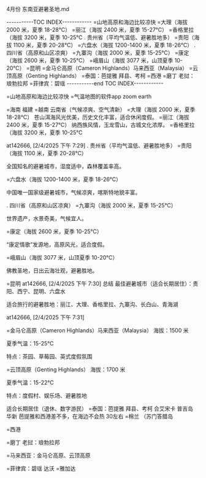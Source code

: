 
4月份  东南亚避暑圣地.md


-----------TOC INDEX------------
=山地高原和海边比较凉快
=大理（海拔 2000 米，夏季 18-28℃）
=丽江（海拔 2400 米，夏季 15-27℃）
=香格里拉（海拔 3200 米，夏季 10-25℃
. 贵州省（平均气温低、避暑胜地多）
=贵阳（海拔 1100 米，夏季 20-28℃）
=六盘水（海拔 1200-1400 米，夏季 18-26℃）
. 四川省（高原和山区凉爽）
=九寨沟（海拔 2000 米，夏季 15-25℃）
=康定（海拔 2600 米，夏季 10-25℃）
=峨眉山（海拔 3077 米，山顶夏季 10-20℃）
=昆明
=金马仑高原（Cameron Highlands）马来西亚（Malaysia）
=云顶高原（Genting Highlands）
=泰国：芭提雅 拜县、考柯
=西港
=磨丁  老挝：琅勃拉邦
=菲律宾：碧瑶
-----------end TOC INDEX------------



=山地高原和海边比较凉快
=气温地图的软件app  zoom earth

=海南 福建 
=越南
云南省（气候凉爽、空气清新）
=大理（海拔 2000 米，夏季 18-28℃）
苍山洱海风光优美，历史文化丰富，适合休闲度假。
=丽江（海拔 2400 米，夏季 15-27℃）
纳西族风情，玉龙雪山，古城文化浓厚。
=香格里拉（海拔 3200 米，夏季 10-25℃

at142666, [2/4/2025 下午 7:29]
. 贵州省（平均气温低、避暑胜地多）
=贵阳（海拔 1100 米，夏季 20-28℃）

全国知名的避暑城市，湿度适中，森林覆盖率高。

=六盘水（海拔 1200-1400 米，夏季 18-26℃）

中国唯一国家级避暑城市，气候凉爽，喀斯特地貌丰富。

 
. 四川省（高原和山区凉爽）
=九寨沟（海拔 2000 米，夏季 15-25℃）

世界遗产，水景奇美，气候宜人。

=康定（海拔 2600 米，夏季 10-25℃）

“康定情歌”发源地，高原风光，适合度假。

=峨眉山（海拔 3077 米，山顶夏季 10-20℃）

佛教圣地，日出云海壮观，避暑胜地。

=昆明
at142666, [2/4/2025 下午 7:30]
总结
最佳避暑城市（适合长期居住）：贵阳、西宁、昆明、六盘水

适合旅行的避暑胜地：丽江、大理、香格里拉、九寨沟、长白山、青海湖

at142666, [2/4/2025 下午 7:31]

=金马仑高原（Cameron Highlands）马来西亚（Malaysia）
海拔：1500 米

夏季气温：15-25℃

特点：茶园、草莓园、英式度假氛围

=云顶高原（Genting Highlands）
海拔：1700 米

夏季气温：15-22℃

特点：度假村、娱乐场、避暑胜地

 
适合长期居住（退休、数字游民）
=泰国：芭提雅 拜县、考柯 合艾宋卡  普吉岛 华新
芭提雅和西港差不多，在海边不会热 30左右
=棉兰 （苏门答腊岛 

=西港


=磨丁  老挝：琅勃拉邦

=马来西亚：金马仑高原、云顶高原

=菲律宾：碧瑶  达沃 
=雅加达